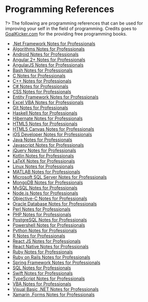 # Programming References

?> The following are programming references that can be used for improving your self in the field of programming. Credits goes to [GoalKicker.com](//goalkicker.com) for the providing free programming books.

* [.Net Framework Notes for Professionals](//awesammcoder.github.io/references#programming/DotNETFrameworkNotesForProfessionals.pdf) <br>
* [Algorithms Notes for Professionals](//awesammcoder.github.io/references#programming/AlgorithmsNotesForProfessionals.pdf) <br>
* [Android Notes for Professionals](//awesammcoder.github.io/references#programming/AndroidNotesForProfessionals.pdf) <br>
* [Angular 2+ Notes for Professionals](//awesammcoder.github.io/references#programming/Angular2NotesForProfessionals.pdf) <br>
* [AngularJS Notes for Professionals](//awesammcoder.github.io/references#programming/AngularJSNotesForProfessionals.pdf) <br>
* [Bash Notes for Professionals](//awesammcoder.github.io/references#programming/BashNotesForProfessionals.pdf) <br>
* [C Notes for Professionals](//awesammcoder.github.io/references#programming/CNotesForProfessionals.pdf) <br>
* [C++ Notes for Professionals](//awesammcoder.github.io/references#programming/CPlusPlusNotesForProfessionals.pdf) <br>
* [C# Notes for Professionals](//awesammcoder.github.io/references#programming/CSharpNotesForProfessionals.pdf) <br>
* [CSS Notes for Professionals](//awesammcoder.github.io/references#programming/CSSNotesForProfessionals.pdf) <br>
* [Entity Framework Notes for Professionals](//awesammcoder.github.io/references#programming/EntityFrameworkNotesForProfessionals.pdf) <br>
* [Excel VBA Notes for Professionals](//awesammcoder.github.io/references#programming/ExcelVBANotesForProfessionals.pdf) <br>
* [Git Notes for Professionals](//awesammcoder.github.io/references#programming/GitNotesForProfessionals.pdf) <br>
* [Haskell Notes for Professionals](//awesammcoder.github.io/references#programming/HaskellNotesForProfessionals.pdf) <br>
* [Hibernate Notes for Professionals](//awesammcoder.github.io/references#programming/HibernateNotesForProfessionals.pdf) <br>
* [HTML5 Notes for Professionals](//awesammcoder.github.io/references#programming/HTML5NotesForProfessionals.pdf) <br>
* [HTML5 Canvas Notes for Professionals](//awesammcoder.github.io/references#programming/HTML5CanvasNotesForProfessionals.pdf) <br>
* [iOS Developer Notes for Professionals](//awesammcoder.github.io/references#programming/iOSNotesForProfessionals.pdf) <br>
* [Java Notes for Professionals](//awesammcoder.github.io/references#programming/JavaNotesForProfessionals.pdf) <br>
* [Javascript Notes for Professionals](//awesammcoder.github.io/references#programming/JavaScriptNotesForProfessionals.pdf) <br>
* [jQuery Notes for Professionals](//awesammcoder.github.io/references#programming/jQueryNotesForProfessionals.pdf) <br>
* [Kotlin Notes for Professionals](//awesammcoder.github.io/references#programming/KotlinNotesForProfessionals.pdf) <br>
* [LaTeX Notes for Professionals](//awesammcoder.github.io/references#programming/LaTeXNotesForProfessionals.pdf) <br>
* [Linux Notes for Professionals](//awesammcoder.github.io/references#programming/LinuxNotesForProfessionals.pdf) <br>
* [MATLAB Notes for Professionals](//awesammcoder.github.io/references#programming/MATLABNotesForProfessionals.pdf) <br>
* [Microsoft SQL Server Notes for Professionals](//awesammcoder.github.io/references#programming/MicrosoftSQLServerNotesForProfessionals.pdf) <br>
* [MongoDB Notes for Professionals](//awesammcoder.github.io/references#programming/MongoDBNotesForProfessionals.pdf) <br>
* [MySQL Notes for Professionals](//awesammcoder.github.io/references#programming/MySQLNotesForProfessionals.pdf) <br>
* [Node.js Notes for Professionals](//awesammcoder.github.io/references#programming/NodeJSNotesForProfessionals.pdf) <br>
* [Objective-C Notes for Professionals](//awesammcoder.github.io/references#programming/ObjectiveCNotesForProfessionals.pdf) <br>
* [Oracle Database Notes for Professionals](//awesammcoder.github.io/references#programming/OracleDatabaseNotesForProfessionals.pdf) <br>
* [Perl Notes for Professionals](//awesammcoder.github.io/references#programming/PerlNotesForProfessionals.pdf) <br>
* [PHP Notes for Professionals](//awesammcoder.github.io/references#programming/PHPNotesForProfessionals.pdf) <br>
* [PostgreSQL Notes for Professionals](//awesammcoder.github.io/references#programming/PostgreSQLNotesForProfessionals.pdf) <br>
* [Powershell Notes for Professionals](//awesammcoder.github.io/references#programming/PowerShellNotesForProfessionals.pdf) <br>
* [Python Notes for Professionals](//awesammcoder.github.io/references#programming/PythonNotesForProfessionals.pdf) <br>
* [R Notes for Professionals](//awesammcoder.github.io/references#programming/RNotesForProfessionals.pdf) <br>
* [React JS Notes for Professionals](//awesammcoder.github.io/references#programming/ReactJSNotesForProfessionals.pdf) <br>
* [React Native Notes for Professionals](//awesammcoder.github.io/references#programming/ReactNativeNotesForProfessionals.pdf) <br>
* [Ruby Notes for Professionals](//awesammcoder.github.io/references#programming/RubyNotesForProfessionals.pdf) <br>
* [Ruby on Rails Notes for Professionals](//awesammcoder.github.io/references#programming/RubyOnRailsNotesForProfessionals.pdf) <br>
* [Spring Framework Notes for Professionals](//awesammcoder.github.io/references#programming/SpringFrameworkNotesForProfessionals.pdf) <br>
* [SQL Notes for Professionals](//awesammcoder.github.io/references#programming/SQLNotesForProfessionals.pdf) <br>
* [Swift Notes for Professionals](//awesammcoder.github.io/references#programming/SwiftNotesForProfessionals.pdf) <br>
* [TypeScript Notes for Professionals](//awesammcoder.github.io/references#programming/TypeScriptNotesForProfessionals.pdf) <br>
* [VBA Notes for Professionals](//awesammcoder.github.io/references#programming/VBANotesForProfessionals.pdf) <br>
* [Visual Basic .NET Notes for Professionals](//awesammcoder.github.io/references#programming/VisualBasic_NETNotesForProfessionals.pdf) <br>
* [Xamarin .Forms Notes for Professionals](//awesammcoder.github.io/references#programming/XamarinFormsNotesForProfessionals.pdf) <br>